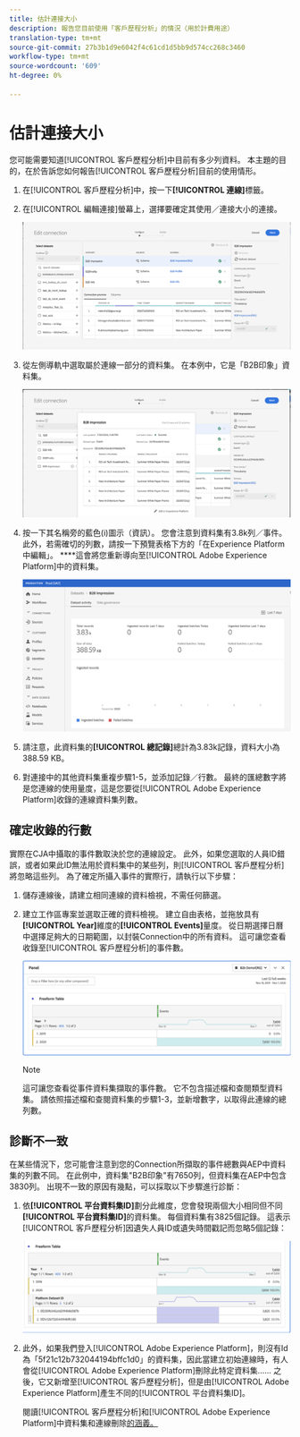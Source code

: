 ```yaml
---
title: 估計連接大小
description: 報告您目前使用「客戶歷程分析」的情況（用於計費用途）
translation-type: tm+mt
source-git-commit: 27b3b1d9e6042f4c61cd1d5bb9d574cc268c3460
workflow-type: tm+mt
source-wordcount: '609'
ht-degree: 0%

---
```



# 估計連接大小

您可能需要知道[!UICONTROL 客戶歷程分析]中目前有多少列資料。 本主題的目的，在於告訴您如何報告[!UICONTROL 客戶歷程分析]目前的使用情形。

1. 在[!UICONTROL 客戶歷程分析]中，按一下&#x200B;**[!UICONTROL 連線]**&#x200B;標籤。
1. 在[!UICONTROL 編輯連接]螢幕上，選擇要確定其使用／連接大小的連接。

   ![編輯連線](assets/edit-connection.png)

1. 從左側導軌中選取屬於連線一部分的資料集。 在本例中，它是「B2B印象」資料集。

   ![資料集](assets/dataset.png)

1. 按一下其名稱旁的藍色(i)圖示（資訊）。 您會注意到資料集有3.8k列／事件。 此外，若需確切的列數，請按一下預覽表格下方的「在Experience Platform中編輯」。 ****&#x200B;這會將您重新導向至[!UICONTROL Adobe Experience Platform]中的資料集。

   ![AEP資料集資訊](assets/data-size.png)

1. 請注意，此資料集的&#x200B;**[!UICONTROL 總記錄]**&#x200B;總計為3.83k記錄，資料大小為388.59 KB。

1. 對連接中的其他資料集重複步驟1-5，並添加記錄／行數。 最終的匯總數字將是您連線的使用量度，這是您要從[!UICONTROL Adobe Experience Platform]收錄的連線資料集列數。

## 確定收錄的行數

實際在CJA中攝取的事件數取決於您的連線設定。 此外，如果您選取的人員ID錯誤，或者如果此ID無法用於資料集中的某些列，則[!UICONTROL 客戶歷程分析]將忽略這些列。 為了確定所攝入事件的實際行，請執行以下步驟：

1. 儲存連線後，請建立相同連線的資料檢視，不需任何篩選。
1. 建立工作區專案並選取正確的資料檢視。 建立自由表格，並拖放具有&#x200B;**[!UICONTROL Year]**&#x200B;維度的&#x200B;**[!UICONTROL Events]**&#x200B;量度。 從日期選擇日曆中選擇足夠大的日期範圍，以封裝Connection中的所有資料。 這可讓您查看收錄至[!UICONTROL 客戶歷程分析]的事件數。

   ![工作區專案](assets/event-number.png)

   >[!NOTE]
   >
   >這可讓您查看從事件資料集擷取的事件數。 它不包含描述檔和查閱類型資料集。 請依照描述檔和查閱資料集的步驟1-3，並新增數字，以取得此連線的總列數。

## 診斷不一致

在某些情況下，您可能會注意到您的Connection所擷取的事件總數與AEP中資料集的列數不同。 在此例中，資料集&quot;B2B印象&quot;有7650列，但資料集在AEP中包含3830列。 出現不一致的原因有幾點，可以採取以下步驟進行診斷：

1. 依&#x200B;**[!UICONTROL 平台資料集ID]**&#x200B;劃分此維度，您會發現兩個大小相同但不同&#x200B;**[!UICONTROL 平台資料集ID]**&#x200B;的資料集。 每個資料集有3825個記錄。 這表示[!UICONTROL 客戶歷程分析]因遺失人員ID或遺失時間戳記而忽略5個記錄：

   ![劃分](assets/data-size2.png)

1. 此外，如果我們登入[!UICONTROL Adobe Experience Platform]，則沒有Id為「5f21c12b732044194bffc1d0」的資料集，因此當建立初始連線時，有人會從[!UICONTROL Adobe Experience Platform]刪除此特定資料集…… 之後，它又新增至[!UICONTROL 客戶歷程分析]，但是由[!UICONTROL Adobe Experience Platform]產生不同的[!UICONTROL 平台資料集ID]。

   閱讀[!UICONTROL 客戶歷程分析]和[!UICONTROL Adobe Experience Platform]中資料集和連線刪除[的涵義。](https://experienceleague.adobe.com/docs/analytics-platform/using/cja-overview/cja-faq.html?lang=en#implications-of-deleting-data-components)
